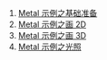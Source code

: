 1. [Metal 示例之基础准备](http://blog.danthought.com/programming/2018/07/01/metal-by-example-basic/)
2. [Metal 示例之画 2D](http://blog.danthought.com/programming/2018/07/02/metal-by-example-2d/)
3. [Metal 示例之画 3D](http://blog.danthought.com/programming/2018/07/03/metal-by-example-3d/)
4. [Metal 示例之光照](http://blog.danthought.com/programming/2018/07/04/metal-by-example-lighting/)